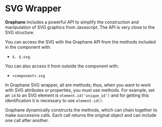 # SVG Wrapper

**Graphane** includes a powerful API to simplify the construction and manipulation of SVG graphics
from Javascript. The API is very close to the SVG structure.

You can access the SVG with the Graphane API from the methods included in the component with:

- `$. $.svg`.

You can also access it from outside the component with:

- `<component>.svg`

In Graphane SVG wrapper, all are methods; thus, when you want to work with SVG attributes or
properties, you must use methods. For example, set an `id` to an SVG element
is `element.id('unique_id')` and for getting this identification it is necessary to
use `element.id()`.

Graphane dynamically constructs the methods, which can chain together to make successive calls. Each
call returns the original object and can include one call after another.
